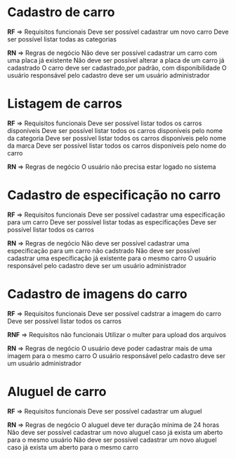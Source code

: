 # Cadastro de carro

**RF** => Requisitos funcionais
Deve ser possível cadastrar um novo carro
Deve ser possível listar todas as categorias

**RN** => Regras de negócio
Não deve ser possível cadastrar um carro com uma placa já existente
Não deve ser possível alterar a placa de um carro já cadastrado
O carro deve ser cadastrado,por padrão, com disponibilidade 
O usuário responsável pelo cadastro deve ser um usuário administrador

# Listagem de carros

**RF** => Requisitos funcionais
Deve ser possível listar todos os carros disponíveis
Deve ser possível listar todos os carros disponíveis pelo nome da categoria
Deve ser possível listar todos os carros disponíveis pelo nome da marca
Deve ser possível listar todos os carros disponíveis pelo nome do carro

**RN** => Regras de negócio
O usuário não precisa estar logado no sistema

# Cadastro de especificação no carro

**RF** => Requisitos funcionais
Deve ser possível cadastrar uma especificação para um carro
Deve ser possível listar todas as especificações
Deve ser possível listar todos os carros

**RN** => Regras de negócio
Não deve ser possível cadastrar uma especificação para um carro não cadstrado
Não deve ser possível cadastrar uma especificação já existente para o mesmo carro
O usuário responsável pelo cadastro deve ser um usuário administrador

# Cadastro de imagens do carro

**RF** => Requisitos funcionais
Deve ser possível cadstrar a imagem do carro
Deve ser possível listar todos os carros

**RNF** => Requisitos não funcionais
Utilizar o multer para upload dos arquivos

**RN** => Regras de negócio
O usuário deve poder cadastrar mais de uma imagem para o mesmo carro
O usuário responsável pelo cadastro deve ser um usuário administrador

# Aluguel de carro

**RF** => Requisitos funcionais
Deve ser possível cadastrar um aluguel

**RN** => Regras de negócio
O aluguel deve ter duração mínima de 24 horas
Não deve ser possível cadastrar um novo aluguel caso já exista um aberto para o mesmo usuário
Não deve ser possível cadastrar um novo aluguel caso já exista um aberto para o mesmo carro